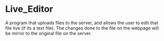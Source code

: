 Live_Editor
===========

A program that uploads files to the server, and allows the user to edit that file live (if its a text file). The changes done to the file on the webpage will be mirror to the original file on the server.